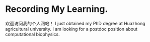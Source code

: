 # Recording My Learning.


欢迎访问我的个人网站！
I just obtained my PhD degree at Huazhong agricultural university. I am looking for a postdoc position about computational biophysics.
